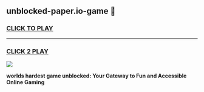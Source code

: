 
## unblocked-paper.io-game 👋
<h3>
<a href="https://premium.freeplayer.one?title=unblocked-paper.io-game&ref=14F">CLICK TO PLAY</a></h3>
<hr>

<h3>
<a href="https://premium.freeplayer.one?title=unblocked-paper.io-game&ref=14F">CLICK 2 PLAY</a>
  
</h3>

<a href="https://premium.freeplayer.one?title=unblocked-paper.io-game&ref=12F/"><img src="https://clearcache.store/games.png"></a>


**worlds hardest game unblocked: Your Gateway to Fun and Accessible Online Gaming**
